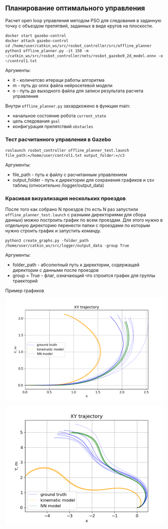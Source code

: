## Планирование оптимального управления 

Расчет open loop управления методом PSO для следования в заданную точку с объездом препятвий, заданных в виде кругов на плоскости. 

```
docker start gazebo-control
docker attach gazebo-control
cd /home/user/catkin_ws/src/rosbot_controller/src/offline_planner
python3 offline_planner.py -it 150 -m ~/catkin_ws/src/rosbot_controller/nets/rosbot_gazebo9_2d_model.onnx -o ~/control1.txt
```

Аргументы:
	
* it - количетсво итераци работы алгоритма
* m - путь до onnx файла нейросетевой модели
* o - путь до выходного файла для записи результата расчета управления


Внутри `offline_planner.py` захардкожено в функции main: 
 * начальное состояние робота `current_state`
 * цель следования `goal`
 * конфигурация препятствий `obstacles`


### Тест расчитанного управления в Gazebo

```
roslaunch rosbot_controller offline_planner_test.launch file_path:=/home/user/control1.txt output_folder:=/c3
```

Аргументы:
	
* file_path - путь к файлу с расчитанным управлением
* output_folder - путь к директории для сохранения графиков и csv таблиц (относительно /logger/output_data)



### Красивая визуализация нескольких проездов

После того как собрано N проездов (то есть N раз запустили `offline_planner_test.launch` с разными  директориями для сбора данных) можно построить график по всем проездам. Для этого нужно в отдельную директорию перенести папки с проездами по которым нужно строить график и запустить команду. 

```
python3 create_graphs.py -folder_path /home/user/catkin_ws/src/logger/output_data -group True
```

Аргументы:
	
* folder_path -  абсолютный путь к директории, содержащей директории с данными после проездов
* group = True - флаг, означающий что строится график для группы траекторий

Пример графиков

![PSO_example_0](/docs/images/PSO_plot_example_0.png)


![PSO_example_1](/docs/images/PSO_plot_example_1.png)